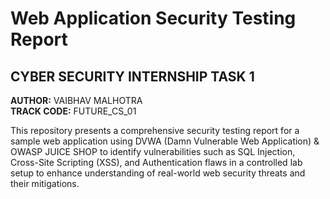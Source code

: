 # Web Application Security Testing Report
## CYBER SECURITY INTERNSHIP TASK 1

**AUTHOR:** VAIBHAV MALHOTRA  
**TRACK CODE:** FUTURE_CS_01

This repository presents a comprehensive security testing report for a sample web application using DVWA (Damn Vulnerable Web Application) & OWASP JUICE SHOP to identify vulnerabilities such as SQL Injection, Cross-Site Scripting (XSS), and Authentication flaws in a controlled lab setup to enhance understanding of real-world web security threats and their mitigations.


